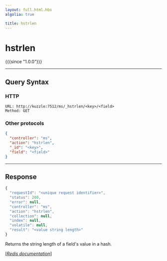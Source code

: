 ```yaml
---
layout: full.html.hbs
algolia: true

title: hstrlen
---
```


# hstrlen

{{{since "1.0.0"}}}



---

## Query Syntax

### HTTP

```http
URL: http://kuzzle:7512/ms/_hstrlen/<key>/<field>
Method: GET
```

### Other protocols


```json
{
  "controller": "ms",
  "action": "hstrlen",
  "_id": "<key>",
  "field": "<field>"
}
```

---

## Response

```javascript
{
  "requestId": "<unique request identifier>",
  "status": 200,
  "error": null,
  "controller": "ms",
  "action": "hstrlen",
  "collection": null,
  "index": null,
  "volatile": null,
  "result": "<value string length>"
}
```

Returns the string length of a field's value in a hash.

[[_Redis documentation_]](https://redis.io/commands/hstrlen)
